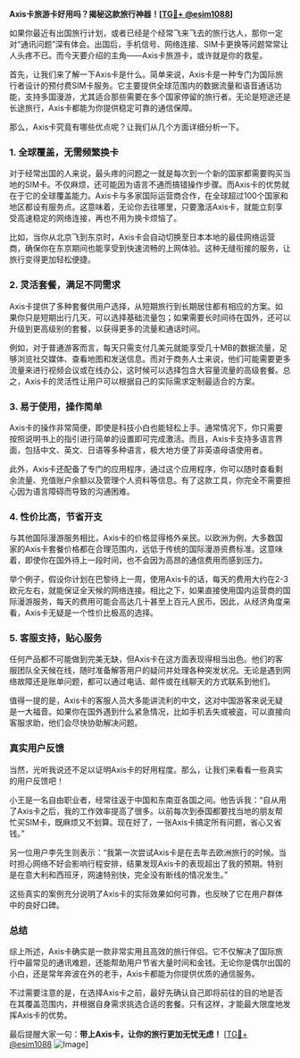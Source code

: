 **Axis卡旅游卡好用吗？揭秘这款旅行神器！[[TG💪+ @esim1088](https://t.me/s/esim1088)]**

如果你最近有出国旅行计划，或者已经是个经常飞来飞去的旅行达人，那你一定对“通讯问题”深有体会。出国后，手机信号、网络连接、SIM卡更换等问题常常让人头疼不已。而今天要介绍的主角——Axis卡旅游卡，或许就是你的救星。

首先，让我们来了解一下Axis卡是什么。简单来说，Axis卡是一种专门为国际旅行者设计的预付费SIM卡服务。它主要提供全球范围内的数据流量和语音通话功能，支持多国漫游，尤其适合那些需要在多个国家停留的旅行者。无论是短途还是长途旅行，Axis卡都能为你提供稳定可靠的通信保障。

那么，Axis卡究竟有哪些优点呢？让我们从几个方面详细分析一下。

### **1. 全球覆盖，无需频繁换卡**

对于经常出国的人来说，最头疼的问题之一就是每次到一个新的国家都需要购买当地的SIM卡。不仅麻烦，还可能因为语言不通而搞错操作步骤。而Axis卡的优势就在于它的全球覆盖能力。Axis卡与多家国际运营商合作，在全球超过100个国家和地区都设有服务点。这意味着，无论你去往哪里，只要激活Axis卡，就能立刻享受高速稳定的网络连接，再也不用为换卡烦恼了。

比如，当你从北京飞到东京时，Axis卡会自动切换至日本本地的最佳网络运营商，确保你在东京期间也能享受到快速流畅的上网体验。这种无缝衔接的服务，让旅行变得更加轻松便捷。

### **2. 灵活套餐，满足不同需求**

Axis卡提供了多种套餐供用户选择，从短期旅行到长期居住都有相应的方案。如果你只是短期出行几天，可以选择基础流量包；如果需要长时间待在国外，还可以升级到更高级别的套餐，以获得更多的流量和通话时间。

例如，对于普通游客而言，每天只需支付几美元就能享受几十MB的数据流量，足够浏览社交媒体、查看地图和发送信息。而对于商务人士来说，他们可能需要更多流量来进行视频会议或在线办公，这时候可以选择包含大容量流量的高级套餐。总之，Axis卡的灵活性让用户可以根据自己的实际需求定制最适合的方案。

### **3. 易于使用，操作简单**

Axis卡的操作非常简便，即使是科技小白也能轻松上手。通常情况下，你只需要按照说明书上的指引进行简单的设置即可完成激活。而且，Axis卡支持多语言界面，包括中文、英文、日语等多种语言，极大地方便了非英语母语使用者。

此外，Axis卡还配备了专门的应用程序，通过这个应用程序，你可以随时查看剩余流量、充值账户余额以及管理个人资料等信息。有了这款工具，你完全不需要担心因为语言障碍而导致的沟通困难。

### **4. 性价比高，节省开支**

与其他国际漫游服务相比，Axis卡的价格显得格外亲民。以欧洲为例，大多数国家的Axis卡套餐价格都在合理范围内，远低于传统的国际漫游资费标准。这意味着，即使你在国外待上一段时间，也不会因为高昂的通信费用而感到压力。

举个例子，假设你计划在巴黎待上一周，使用Axis卡的话，每天的费用大约在2-3欧元左右，就能保证全天候的网络连接。相比之下，如果直接使用国内运营商的国际漫游服务，每天的费用可能会高达几十甚至上百元人民币。因此，从经济角度来看，Axis卡无疑是一个性价比极高的选择。

### **5. 客服支持，贴心服务**

任何产品都不可能做到完美无缺，但Axis卡在这方面表现得相当出色。他们的客服团队全天候在线，随时准备解答用户的疑问并处理各种突发状况。无论是遇到网络故障还是账单问题，都可以通过电话、邮件或在线聊天的方式联系到他们。

值得一提的是，Axis卡的客服人员大多能讲流利的中文，这对中国游客来说无疑是一大福音。如果你在国外遇到什么紧急情况，比如手机丢失或被盗，可以直接向客服求助，他们会尽快协助解决问题。

### **真实用户反馈**

当然，光听我说还不足以证明Axis卡的好用程度。那么，让我们来看看一些真实的用户反馈吧！

小王是一名自由职业者，经常往返于中国和东南亚各国之间。他告诉我：“自从用了Axis卡之后，我的工作效率提高了很多。以前每次到泰国都要找当地的朋友帮忙买SIM卡，既麻烦又不划算。现在好了，一张Axis卡搞定所有问题，省心又省钱。”

另一位用户李先生则表示：“我第一次尝试Axis卡是在去年去欧洲旅行的时候。当时担心网络不好会影响行程安排，结果发现Axis卡的表现超出了我的预期。特别是在意大利和西班牙，网速特别快，完全没有断线的情况发生。”

这些真实的案例充分说明了Axis卡的实际效果如何可靠，也反映了它在用户群体中的良好口碑。

### **总结**

综上所述，Axis卡确实是一款非常实用且高效的旅行伴侣。它不仅解决了国际旅行中最常见的通讯难题，还能帮助用户节省大量时间和金钱。无论你是偶尔出国的小白，还是常年奔波在外的老手，Axis卡都能为你提供优质的通信服务。

不过需要注意的是，在选择Axis卡之前，最好先确认自己即将前往的目的地是否在其覆盖范围内，并根据自身需求挑选合适的套餐。只有这样，才能最大限度地发挥Axis卡的优势。

最后提醒大家一句：**带上Axis卡，让你的旅行更加无忧无虑！** [[TG💪+ @esim1088](https://t.me/s/esim1088) ![Image](https://i.postimg.cc/4NQfJmqS/Snipaste-2025-05-13-00-14-12.png)]